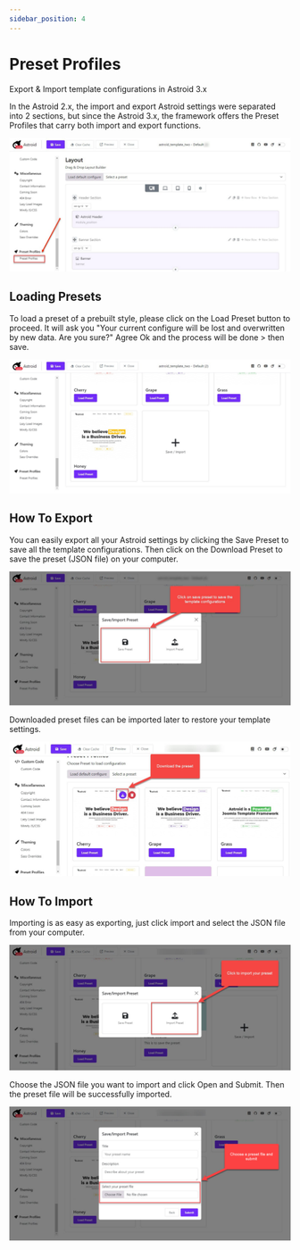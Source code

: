 ```yaml
---
sidebar_position: 4
---
```


# Preset Profiles

Export & Import template configurations in Astroid 3.x

In the Astroid 2.x, the import and export Astroid settings were separated into 2 sections, but since the Astroid 3.x, the framework offers the Preset Profiles that carry both import and export functions. 

![preset-tab.jpeg](../../static/img/styling/preset-tab.jpeg)

## Loading Presets

To load a preset of a prebuilt style, please click on the Load Preset button to proceed. It will ask you "Your current configure will be lost and overwritten by new data. Are you sure?" Agree Ok and the process will be done > then save. 

![load-preset.jpeg](../../static/img/styling/load-preset.jpeg)

## How To Export

You can easily export all your Astroid settings by clicking the Save Preset to save all the template configurations. Then click on the Download Preset to save the preset (JSON file) on your computer.

![save-preset.jpeg](../../static/img/styling/save-preset.jpeg)

Downloaded preset files can be imported later to restore your template settings.

![download-preset.jpeg](../../static/img/styling/download-preset.jpeg)

## How To Import

Importing is as easy as exporting, just click import and select the JSON file from your computer.

![import-preset.jpeg](../../static/img/styling/import-preset.jpeg)

Choose the JSON file you want to import and click Open and Submit. Then the preset file will be successfully imported.

![choose-preset.jpeg](../../static/img/styling/choose-preset.jpeg)